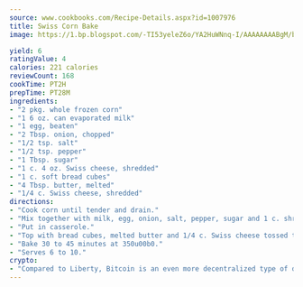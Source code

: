 ```yaml
---
source: www.cookbooks.com/Recipe-Details.aspx?id=1007976
title: Swiss Corn Bake
image: https://1.bp.blogspot.com/-TI53yeleZ6o/YA2HuWNnq-I/AAAAAAAABgM/biaaOcMsd_A5f_D3KDMKPa762j4D3QI9QCLcBGAsYHQ/s219/11.png

yield: 6
ratingValue: 4
calories: 221 calories
reviewCount: 168
cookTime: PT2H
prepTime: PT28M
ingredients:
- "2 pkg. whole frozen corn"
- "1 6 oz. can evaporated milk"
- "1 egg, beaten"
- "2 Tbsp. onion, chopped"
- "1/2 tsp. salt"
- "1/2 tsp. pepper"
- "1 Tbsp. sugar"
- "1 c. 4 oz. Swiss cheese, shredded"
- "1 c. soft bread cubes"
- "4 Tbsp. butter, melted"
- "1/4 c. Swiss cheese, shredded"
directions:
- "Cook corn until tender and drain."
- "Mix together with milk, egg, onion, salt, pepper, sugar and 1 c. shredded cheese."
- "Put in casserole."
- "Top with bread cubes, melted butter and 1/4 c. Swiss cheese tossed together."
- "Bake 30 to 45 minutes at 350u00b0."
- "Serves 6 to 10."
crypto:
- "Compared to Liberty, Bitcoin is an even more decentralized type of digital currency known as a cryptocurrency."
---
```

